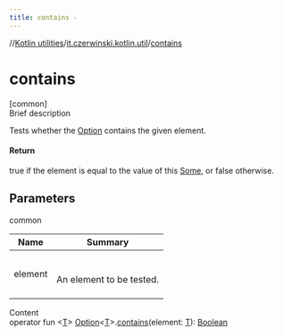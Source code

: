 ```yaml
---
title: contains -
---
```

//[Kotlin utilities](../index.html)/[it.czerwinski.kotlin.util](index.html)/[contains](contains.html)



# contains  
[common]  
Brief description  


Tests whether the [Option](-option/index.html) contains the given element.



#### Return  


true if the element is equal to the value of this [Some](-some/index.html), or false otherwise.



## Parameters  
  
common  
  
|  Name|  Summary| 
|---|---|
| element| <br><br>An element to be tested.<br><br>
  
  
Content  
operator fun <[T](contains.html)> [Option](-option/index.html)<[T](contains.html)>.[contains](contains.html)(element: [T](contains.html)): [Boolean](https://kotlinlang.org/api/latest/jvm/stdlib/kotlin/-boolean/index.html)  



